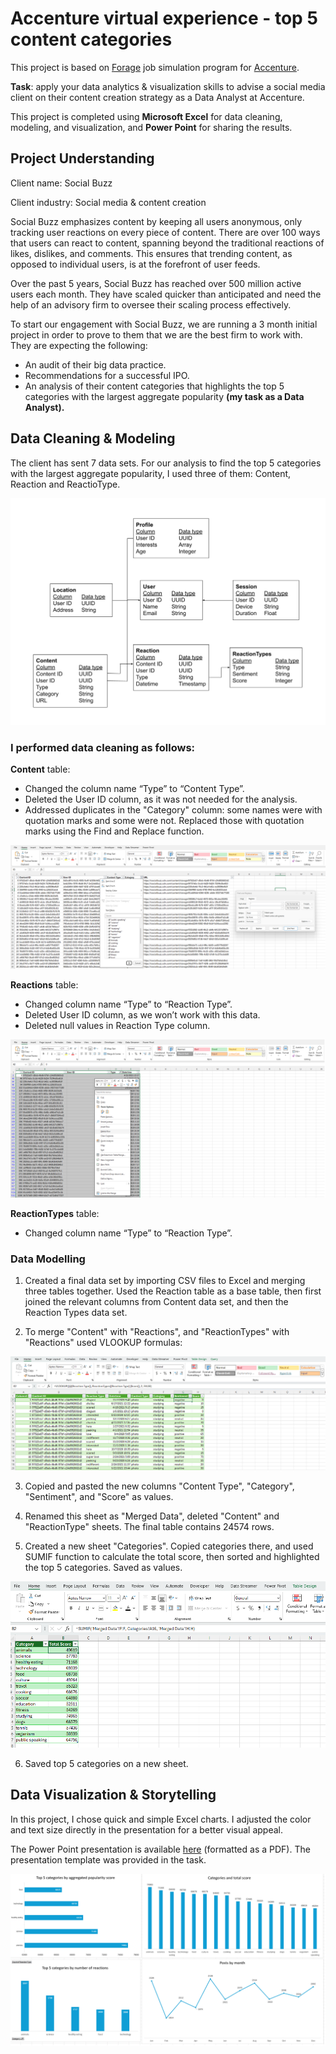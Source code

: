 # Accenture virtual experience - top 5 content categories
This project is based on [Forage](https://www.theforage.com/simulations) job simulation program for [Accenture](https://www.theforage.com/simulations/accenture-nam/data-analytics-mmlb).

**Task**: apply your data analytics & visualization skills to advise a social media client on their content creation strategy as a Data Analyst at Accenture.

This project is completed using **Microsoft Excel** for data cleaning, modeling, and visualization, and **Power Point** for sharing the results.

## Project Understanding
Client name: Social Buzz 

Client industry: Social media & content creation 

Social Buzz emphasizes content by keeping all users anonymous, only tracking user reactions on every piece of content. There are over 100 ways that users can react to content, spanning beyond the traditional reactions of likes, dislikes, and comments. This ensures that trending content, as opposed to individual users, is at the forefront of user 
feeds. 

Over the past 5 years, Social Buzz has reached over 500 million active users each month. They have scaled quicker than anticipated and need the help of an advisory firm to oversee their scaling process effectively. 

To start our engagement with Social Buzz, we are running a 3 month initial project in order 
to prove to them that we are the best firm to work with. They are expecting the following: 
- An audit of their big data practice.
- Recommendations for a successful IPO.
- An analysis of their content categories that highlights the top 5 categories with the largest aggregate popularity **(my task as a Data Analyst).**

## Data Cleaning & Modeling

The client has sent 7 data sets. For our analysis to find the top 5 categories with the largest aggregate popularity, I used three of them: Content, Reaction and ReactioType.

![](/Accenture%20Content%20Analysis/screenshots/data_model.png)

### I performed data cleaning as follows:

**Content** table:
- Changed the column name “Type” to “Content Type”.
- Deleted the User ID column, as it was not needed for the analysis.
- Addressed duplicates in the "Category" column: some names were with quotation marks and some were not. Replaced those with quotation marks using the Find and Replace function.

![](/Accenture%20Content%20Analysis/screenshots/quotation_marks.png)


**Reactions** table:
- Changed column name “Type” to “Reaction Type”.
- Deleted User ID column, as we won’t work with this data.
- Deleted null values in Reaction Type column.

![](/Accenture%20Content%20Analysis/screenshots/blank_types.png)

**ReactionTypes** table:
- Changed column name “Type” to “Reaction Type”.


### Data Modelling
1. Created a final data set by importing CSV files to Excel and merging three tables together. Used the Reaction table as a base table, then first joined the relevant columns from Content data set, and then the Reaction Types data set.

2. To merge "Content" with "Reactions", and "ReactionTypes" with "Reactions" used VLOOKUP formulas:

![](/Accenture%20Content%20Analysis/screenshots/vlookup.png)

3. Copied and pasted the new columns "Content Type", "Category", "Sentiment", and "Score" as values.

4. Renamed this sheet as "Merged Data", deleted "Content" and "ReactionType" sheets. The final table contains 24574 rows.

5. Created a new sheet "Categories". Copied categories there, and used SUMIF function to calculate the total score, then sorted and highlighted the top 5 categories. Saved as values.

![](/Accenture%20Content%20Analysis/screenshots/sumif.png)

6. Saved top 5 categories on a new sheet.

## Data Visualization & Storytelling

In this project, I chose quick and simple Excel charts. I adjusted the color and text size directly in the presentation for a better visual appeal.

The Power Point presentation is available [here](/Accenture%20Content%20Analysis/Social%20Buzz%20Top%20Categories.pdf) (formatted as a PDF). The presentation template was provided in the task.

![](/Accenture%20Content%20Analysis/screenshots/excel_charts.png)

